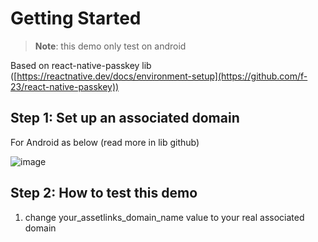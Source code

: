 # Getting Started

>**Note**: this demo only test on android

Based on react-native-passkey lib ([https://reactnative.dev/docs/environment-setup](https://github.com/f-23/react-native-passkey))

## Step 1: Set up an associated domain

For Android as below (read more in lib github)

![image](https://github.com/user-attachments/assets/a9199f89-5a66-4a6b-93eb-9e5f5f0a2123)

## Step 2: How to test this demo
1. change your_assetlinks_domain_name value to your real associated domain
